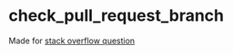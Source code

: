 # check_pull_request_branch

Made for [stack overflow question](https://stackoverflow.com/questions/76151411/use-github-actions-to-check-if-branch-is-up-to-date-with-main)
